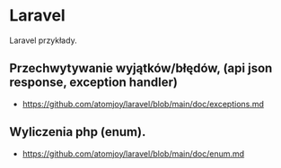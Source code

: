 # Laravel
Laravel przykłady.

## Przechwytywanie wyjątków/błędów, (api json response, exception handler)
- https://github.com/atomjoy/laravel/blob/main/doc/exceptions.md
## Wyliczenia php (enum).
- https://github.com/atomjoy/laravel/blob/main/doc/enum.md
